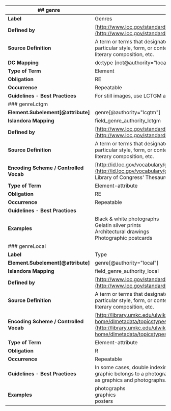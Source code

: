 | ## **genre**                           |                                                                                                                                                                                     |
| -------------------------------------- | ----------------------------------------------------------------------------------------------------------------------------------------------------------------------------------- |
| **Label**                              | Genres                                                                                                                                                                              |
| **Defined by**                         | [http://www.loc.gov/standards/mods/userguide/genre.html](http://www.loc.gov/standards/mods/userguide/genre.html)                                                                    |
| **Source Definition**                  | A term or terms that designate a category characterizing a particular style, form, or content, such as artistic, musical, literary composition, etc.                                |
| **DC Mapping**                         | dc:type [not@authority="local"]                                                                                                                                                     |
| **Type of Term**                       | Element                                                                                                                                                                             |
| **Obligation**                         | RE                                                                                                                                                                                  |
| **Occurrence**                         | Repeatable                                                                                                                                                                          |
| **Guidelines - Best Practices**        | For still images, use LCTGM and Local Types list.                                                                                                                                   |
| ### genreLctgm                         |                                                                                                                                                                                     |
| **Element.Subelement[@attribute]**     | genre[@authority="lcgtm"]                                                                                                                                                           |
| **Islandora Mapping  <br>**            | field_genre_authority_lctgm                                                                                                                                                         |
| **Defined by**                         | [http://www.loc.gov/standards/mods/userguide/genre.html](http://www.loc.gov/standards/mods/userguide/genre.html)                                                                    |
| **Source Definition**                  | A term or terms that designate a category characterizing a particular style, form, or content, such as artistic, musical, literary composition, etc.                                |
| **Encoding Scheme / Controlled Vocab** | [http://id.loc.gov/vocabulary/graphicMaterials.html](http://id.loc.gov/vocabulary/graphicMaterials.html) - Library of Congress' Thesaurus for Graphic Materials                     |
| **Type of Term**                       | Element-attribute                                                                                                                                                                   |
| **Obligation**                         | RE                                                                                                                                                                                  |
| **Occurrence**                         | Repeatable                                                                                                                                                                          |
| **Guidelines - Best Practices**        |                                                                                                                                                                                     |
| **Examples**                           | Black & white photographs  <br>Gelatin silver prints  <br>Architectural drawings  <br>Photographic postcards                                                                        |
| ### genreLocal                         |                                                                                                                                                                                     |
| **Label**                              | Type                                                                                                                                                                                |
| **Element.Subelement[@attribute]**     | genre[@authority="local"]                                                                                                                                                           |
| **Islandora Mapping  <br>**            | field_genre_authority_local                                                                                                                                                         |
| **Defined by**                         | [http://www.loc.gov/standards/mods/userguide/genre.html](http://www.loc.gov/standards/mods/userguide/genre.html)                                                                    |
| **Source Definition**                  | A term or terms that designate a category characterizing a particular style, form, or content, such as artistic, musical, literary composition, etc.                                |
| **Encoding Scheme / Controlled Vocab** | [http://library.umkc.edu/ulwiki/umkculibs/spec-coll-home/dlmetadata/topicstypes](http://library.umkc.edu/ulwiki/umkculibs/spec-coll-home/dlmetadata/topicstypes) - UMKC Local Types |
| **Type of Term**                       | Element-attribute                                                                                                                                                                   |
| **Obligation**                         | R                                                                                                                                                                                   |
| **Occurrence**                         | Repeatable                                                                                                                                                                          |
| **Guidelines - Best Practices**        | In some cases, double indexing is necessary, e.g., if a graphic belongs to a photographic collection, double index as graphics and photographs.                                     |
| **Examples**                           | photographs  <br>graphics  <br>posters                                                                                                                                              |